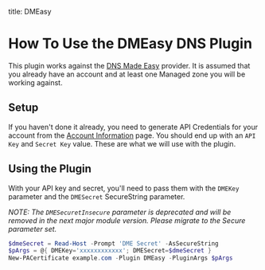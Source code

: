 title: DMEasy

# How To Use the DMEasy DNS Plugin

This plugin works against the [DNS Made Easy](https://dnsmadeeasy.com/) provider. It is assumed that you already have an account and at least one Managed zone you will be working against.

## Setup

If you haven't done it already, you need to generate API Credentials for your account from the [Account Information](https://dnsmadeeasy.com/account/info) page. You should end up with an `API Key` and `Secret Key` value. These are what we will use with the plugin.

## Using the Plugin

With your API key and secret, you'll need to pass them with the `DMEKey` parameter and the `DMESecret` SecureString parameter.

*NOTE: The `DMESecuretInsecure` parameter is deprecated and will be removed in the next major module version. Please migrate to the Secure parameter set.*

```powershell
$dmeSecret = Read-Host -Prompt 'DME Secret' -AsSecureString
$pArgs = @{ DMEKey='xxxxxxxxxxxx'; DMESecret=$dmeSecret }
New-PACertificate example.com -Plugin DMEasy -PluginArgs $pArgs
```
